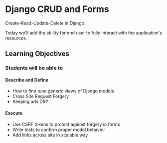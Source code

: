 # Django CRUD and Forms

Create-Read-Update-Delete in Django.

Today we'll add the ability for end user to fully interact with the application's resources.

## Learning Objectives

### Students will be able to

#### Describe and Define

- How to fine tune generic views of Django models
- Cross Site Request Forgery
- Keeping urls DRY

#### Execute

- Use CSRF tokens to protect against forgery in forms
- Write tests to confirm proper model behavior
- Add links across site in scalable way

<!-- ## Today's Outline -->

<!-- To Be Completed By Instructor -->
